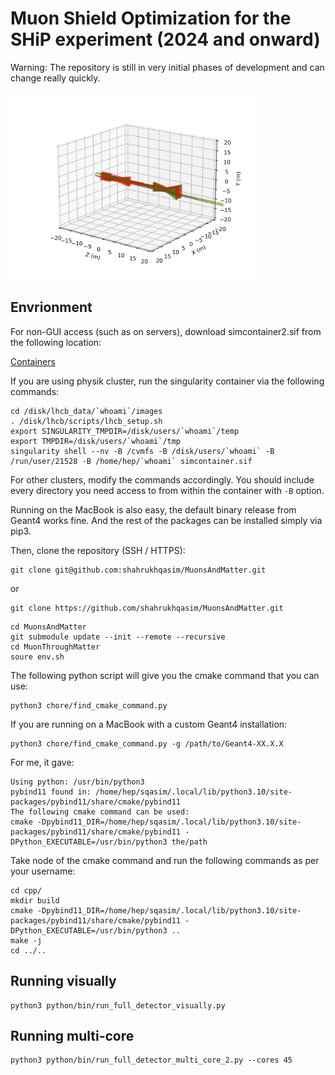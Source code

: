 # Muon Shield Optimization for the SHiP experiment (2024 and onward)

Warning: The repository is still in very initial phases of development and can change really quickly.

<img src="images/shield.png" alt="Muon Shield Visualization" width="400"/>


## Envrionment
For non-GUI access (such as on servers), download simcontainer2.sif from the following location:

[Containers](https://uzh-my.sharepoint.com/:f:/g/personal/shahrukh_qasim_physik_uzh_ch/En9EVDrRsjpIrBnXWGzLQt0BoT65wN2qzBtGbdEJfapBDA?e=b5b776)

If you are using physik cluster, run the singularity container via the following commands:

```
cd /disk/lhcb_data/`whoami`/images
. /disk/lhcb/scripts/lhcb_setup.sh
export SINGULARITY_TMPDIR=/disk/users/`whoami`/temp
export TMPDIR=/disk/users/`whoami`/tmp
singularity shell --nv -B /cvmfs -B /disk/users/`whoami` -B /run/user/21528 -B /home/hep/`whoami` simcontainer.sif
```

For other clusters, modify the commands accordingly. You should include every directory
you need access to from within the container with `-B` option.

Running on the MacBook is also easy, the default binary release from Geant4 works fine. And the rest of the packages can
be installed simply via pip3.


Then, clone the repository (SSH / HTTPS):

```
git clone git@github.com:shahrukhqasim/MuonsAndMatter.git
```
or 
```
git clone https://github.com/shahrukhqasim/MuonsAndMatter.git
```

```
cd MuonsAndMatter
git submodule update --init --remote --recursive
cd MuonThroughMatter
soure env.sh
```
The following python script will give you the cmake command that you can use:
```
python3 chore/find_cmake_command.py
```
If you are running on a MacBook with a custom Geant4 installation:
```
python3 chore/find_cmake_command.py -g /path/to/Geant4-XX.X.X
```

For me, it gave: 
```
Using python: /usr/bin/python3
pybind11 found in: /home/hep/sqasim/.local/lib/python3.10/site-packages/pybind11/share/cmake/pybind11
The following cmake command can be used:
cmake -Dpybind11_DIR=/home/hep/sqasim/.local/lib/python3.10/site-packages/pybind11/share/cmake/pybind11 -DPython_EXECUTABLE=/usr/bin/python3 the/path
```
Take node of the cmake command and run the following commands as per your username:

```
cd cpp/
mkdir build
cmake -Dpybind11_DIR=/home/hep/sqasim/.local/lib/python3.10/site-packages/pybind11/share/cmake/pybind11 -DPython_EXECUTABLE=/usr/bin/python3 ..
make -j
cd ../..
```



## Running visually
```
python3 python/bin/run_full_detector_visually.py
```

## Running multi-core
```
python3 python/bin/run_full_detector_multi_core_2.py --cores 45
```